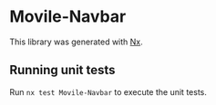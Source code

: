 # Movile-Navbar

This library was generated with [Nx](https://nx.dev).

## Running unit tests

Run `nx test Movile-Navbar` to execute the unit tests.
